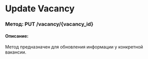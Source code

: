 # Update Vacancy

### Метод: PUT /vacancy/{vacancy_id}
#### Описание:
Метод предназначен для обновления информации у конкретной вакансии.

<api-endpoint openapi-path="../openapi.json" endpoint="/vacancy/{vacancy_id}" method="put"/>